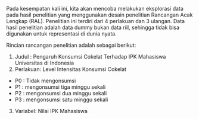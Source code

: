 Pada kesempatan kali ini, kita akan mencoba melakukan eksplorasi data pada hasil penelitian yang menggunakan desain penelitian Rancangan Acak Lengkap (RAL). Penelitian ini terdiri dari 4 perlakuan dan 3 ulangan. Data hasil penelitian adalah data dummy bukan data riil, sehingga tidak bisa digunakan untuk representasi di dunia nyata. 

Rincian rancangan penelitian adalah sebagai berikut:

1. Judul : Pengaruh Konsumsi Cokelat Terhadap IPK Mahasiswa Universitas di Indonesia 
2. Perlakuan: Level Intensitas Konsumsi Cokelat
- P0 : Tidak mengonsumsi
- P1 : mengonsumsi tiga minggu sekali
- P2 : mengonsumsi dua minggu sekali
- P3 : mengonsumsi satu minggu sekali
3. Variabel: Nilai IPK Mahasiswa

